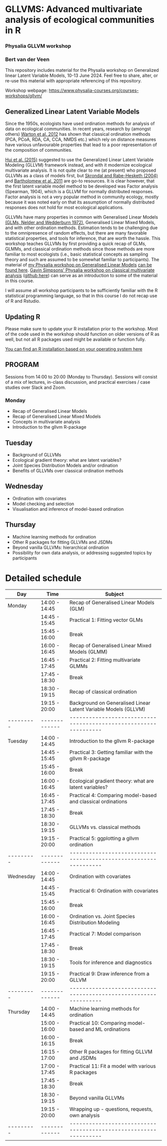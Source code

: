 # GLLVMS: Advanced multivariate analysis of ecological communities in R

### Physalia GLLVM workshop 
### Bert van der Veen
This repository includes material for the Physalia workshop on Generalized linear Latent Variable Models, 10-13 June 2024. Feel free to share, alter, or re-use this material with appropriate referencing of this repository.

Workshop webpage: https://www.physalia-courses.org/courses-workshops/gllvm/

## Generalized Linear Latent Variable Models
Since the 1950s, ecologists have used ordination methods for analysis of data on ecological communities.
In recent years, research by (amongst others)  [Warton et al. 2012](https://www.researchgate.net/profile/David-Warton/publication/223956062_Warton_DI_Wright_ST_Wang_Y_Distance-based_multivariate_analyses_confound_location_and_dispersion_effects_Methods_Ecol_Evol_3_89-101/links/631e6fe9873eca0c007d0ea0/Warton-DI-Wright-ST-Wang-Y-Distance-based-multivariate-analyses-confound-location-and-dispersion-effects-Methods-Ecol-Evol-3-89-101.pdf) has shown that classical ordination methods (PCA, PCoA, RDA, CA, CCA, NMDS etc.) which rely on distance measures have various unfavourable properties that lead to a poor representation of the composition of communities.

[Hui et al. (2015)](https://besjournals.onlinelibrary.wiley.com/doi/full/10.1111/2041-210X.12236) suggested to use the Generalized Linear Latent Variable Modeling (GLLVM) framework instead, and with it modernize ecological multivariate analysis. It is not quite clear to me (at present) who proposed GLLVMs as a class of models first, but [Skrondal and Rabe-Hesketh (2004)](https://www.taylorfrancis.com/books/mono/10.1201/9780203489437/generalized-latent-variable-modeling-anders-skrondal-sophia-rabe-hesketh) and [Bartholomew et al. 2011](https://onlinelibrary.wiley.com/doi/book/10.1002/9781119970583) are go-to resources. It is clear however, that the first latent variable model method to be developed was Factor analysis (Spearman, 1904), which is a GLLVM for normally distributed responses. Factor analysis is not a very popular method in community ecology, mostly because it was noted early on that its assumption of normally distributed responses does not hold for most ecological applications.

GLLVMs have many properties in common with Generalised Linear Models [(GLMs, Nelder and Wedderburn 1972)](https://www.jstor.org/stable/2344614), Generalised Linear Mixed Models, and with other ordination methods. Estimation tends to be challenging due to the omnipresence of random effects, but there are many favorable statistical properties, and tools for inference, that are worth the hassle. This workshop teaches GLLVMs by first providing a quick recap of GLMs, GLMMs, and classical ordination methods since those methods are more familiar to most ecologists (i.e., basic statistical concepts as sampling theory and such are assumed to be somewhat familiar to participants).  The material of [my Physalia workshop on Generalised Linear Models](https://www.physalia-courses.org/courses-workshops/glm-in-r-1/) [can be found here](https://github.com/BertvanderVeen/GLM-workshop). [Gavin Simpsons' Physalia workshop on classical multivariate analysis](https://www.physalia-courses.org/courses-workshops/vegan/) ([github here](https://github.com/gavinsimpson/physalia-multivariate)) can serve as an introduction to some of the material in this course. 

I will assume all workshop participants to be sufficiently familiar with the R statistical programming language, so that in this course I do not recap use of R and Rstudio.

## Updating R
Please make sure to update your R installation prior to the workshop. Most of the code used in the workshop should function on older versions of R as well, but not all R packages used might be available or function fully.

[You can find an R installation based on your operating system here](https://cran.r-project.org/bin/windows/base/)

## PROGRAM
Sessions from 14:00 to 20:00 (Monday to Thursday). Sessions will consist of a mix of lectures, in-class discussion, and practical exercises / case studies over Slack and Zoom.

### Monday
* Recap of Generalised Linear Models
* Recap of Generalised Linear Mixed Models
* Concepts in multivariate analysis
* Introduction to the gllvm R-package

## Tuesday
* Background of GLLVMs
* Ecological gradient theory: what are latent variables?
* Joint Species Distribution Models and/or ordination
* Benefits of GLLVMs over classical ordination methods

## Wednesday
* Ordination with covariates
* Model checking and selection
* Visualisation and inference of model-based ordination

## Thursday
* Machine learning methods for ordination
* Other R packages for fitting GLLVMs and JSDMs
* Beyond vanilla GLLVMs: hierarchical ordination
* Possibility for own data analysis, or addressing suggested topics by participants


# Detailed schedule
|   Day   |Time         |Subject                                                         |
|---------|-------------|----------------------------------------------------------------|
|Monday   |14:00 - 14:45| Recap of Generalised Linear Models (GLM)                       |
|         |14:45 - 15:45| Practical 1: Fitting vector GLMs                               |
|         |15:45 - 16:00| Break                                                          |
|         |16:00 - 16:45| Recap of Generalised Linear Mixed Models (GLMM)                |
|         |16:45 - 17:45| Practical 2: Fitting multivariate GLMMs                        |
|         |17:45 - 18:30| Break                                                          |
|         |18:30 - 19:15| Recap of classical ordination                                  |
|         |19:15 - 20:00| Background on Generalised Linear Latent Variable Models (GLLVM)                      |
|---------|-------------|----------------------------------------------------------------|
|Tuesday  |14:00 - 14:45| Introduction to the gllvm R-package      |
|         |14:45 - 15:45| Practical 3: Getting familiar with the gllvm R-package         |
|         |15:45 - 16:00| Break                                                          |
|         |16:00 - 16:45| Ecological gradient theory:  what are latent variables?        |
|         |16:45 - 17:45| Practical 4: Comparing model-based and classical ordinations   |
|         |17:45 - 18:30| Break                                                          |
|         |18:30 - 19:15| GLLVMs vs. classical methods                                   |
|         |19:15 - 20:00| Practical 5: ggplotting a gllvm ordination                     |<!--maybe also someting with ordisurf-->
|---------|-------------|----------------------------------------------------------------|
|Wednesday|14:00 - 14:45| Ordination with covariates                                     |
|         |14:45 - 15:45| Practical 6: Ordination with covariates                        |
|         |15:45 - 16:00| Break                                                          |
|         |16:00 - 16:45| Ordination vs. Joint Species Distribution Modeling             | 
|         |16:45 - 17:45| Practical 7: Model comparison                                  |
|         |17:45 - 18:30| Break                                                          |
|         |18:30 - 19:15| Tools for inference and diagnostics                            |
|         |19:15 - 20:00| Practical 9: Draw inference from a GLLVM                       |
|---------|-------------|----------------------------------------------------------------|
|Thursday |14:00 - 14:45| Machine learning methods for ordination                        |
|         |15:00 - 16:00| Practical 10: Comparing model-based and ML ordinations         |
|         |16:00 - 16:15| Break                                                          |
|         |16:15 - 17:00| Other R packages for fitting GLLVM and JSDMs                   |
|         |17:00 - 17:45| Practical 11: Fit a model with various R packages              | <!--HMSC, sjSDM, maybe RCM hawinkel,VGAM, glmmTMB, boral, quasi penalized package, constrained with glmmTMB,.. -->
|         |17:45 - 18:30| Break                                                          |
|         |18:30 - 19:15| Beyond vanilla GLLVMs                                          |
|         |19:15 - 20:00| Wrapping up - questions, requests, own analysis                |
|---------|-------------|----------------------------------------------------------------|
